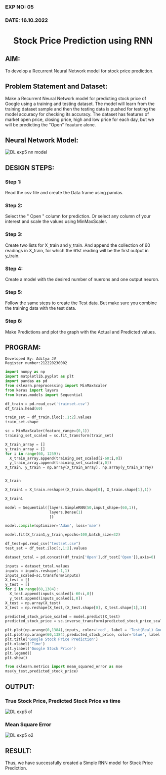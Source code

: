 ### EXP NO: 05
### DATE: 16.10.2022

# <p align = "center"> Stock Price Prediction using RNN

## AIM:

To develop a Recurrent Neural Network model for stock price prediction.

## Problem Statement and Dataset:

Make a Recurrent Neural Network model for predicting stock price of Google using a training and testing dataset. The model will learn from the training dataset sample and then the testing data is pushed for testing the model accuracy for checking its accuracy. The dataset has features of market open price, closing price, high and low price for each day, but we will be predicting the "Open" feauture alone.

## Neural Network Model:

![DL exp5 nn model](https://user-images.githubusercontent.com/75235386/196200346-66bc60a8-9a4a-4629-b58d-6f18122cdaee.jpeg)

## DESIGN STEPS:

### Step 1:
Read the csv file and create the Data frame using pandas.

### Step 2:
Select the " Open " column for prediction. Or select any column of your interest and scale the values using MinMaxScaler.

### Step 3:
Create two lists for X_train and y_train. And append the collection of 60 readings in X_train, for which the 61st reading will be the first output in y_train.

### Step 4:
Create a model with the desired number of nuerons and one output neuron.

### Step 5:
Follow the same steps to create the Test data. But make sure you combine the training data with the test data.

### Step 6:
Make Predictions and plot the graph with the Actual and Predicted values.


## PROGRAM:

```
Developed By: Aditya JV
Register number:212220230002
```

```Python
import numpy as np
import matplotlib.pyplot as plt
import pandas as pd
from sklearn.preprocessing import MinMaxScaler
from keras import layers
from keras.models import Sequential

df_train = pd.read_csv('trainset.csv')
df_train.head(60)

train_set = df_train.iloc[:,1:2].values
train_set.shape

sc = MinMaxScaler(feature_range=(0,1))
training_set_scaled = sc.fit_transform(train_set)

X_train_array = []
y_train_array = []
for i in range(60, 1259):
  X_train_array.append(training_set_scaled[i-60:i,0])
  y_train_array.append(training_set_scaled[i,0])
X_train, y_train = np.array(X_train_array), np.array(y_train_array)


X_train

X_train1 = X_train.reshape((X_train.shape[0], X_train.shape[1],1))

X_train1

model = Sequential([layers.SimpleRNN(50,input_shape=(60,1)),
                    layers.Dense(1)
                    ])

model.compile(optimizer='Adam', loss='mae')

model.fit(X_train1,y_train,epochs=100,batch_size=32)

df_test=pd.read_csv("testset.csv")
test_set = df_test.iloc[:,1:2].values

dataset_total = pd.concat((df_train['Open'],df_test['Open']),axis=0)

inputs = dataset_total.values
inputs = inputs.reshape(-1,1)
inputs_scaled=sc.transform(inputs)
X_test = []
y_test = []
for i in range(60,1384):
  X_test.append(inputs_scaled[i-60:i,0])
  y_test.append(inputs_scaled[i,0])
X_test = np.array(X_test)
X_test = np.reshape(X_test,(X_test.shape[0], X_test.shape[1],1))

predicted_stock_price_scaled = model.predict(X_test)
predicted_stock_price = sc.inverse_transform(predicted_stock_price_scaled)

plt.plot(np.arange(0,1384),inputs, color='red', label = 'Test(Real) Google stock price')
plt.plot(np.arange(60,1384),predicted_stock_price, color='blue', label = 'Predicted Google stock price')
plt.title('Google Stock Price Prediction')
plt.xlabel('Time')
plt.ylabel('Google Stock Price')
plt.legend()
plt.show()

from sklearn.metrics import mean_squared_error as mse
mse(y_test,predicted_stock_price)
```

## OUTPUT:

### True Stock Price, Predicted Stock Price vs time

![DL exp5 o1](https://user-images.githubusercontent.com/75235386/196037353-ce61999d-63f0-4117-9bd4-917fb425f603.png)

### Mean Square Error

![DL exp5 o2](https://user-images.githubusercontent.com/75235386/196037457-c71e5681-58a8-4734-826d-353b143f1521.png)

## RESULT:
Thus, we have successfully created a Simple RNN model for Stock Price Prediction.
